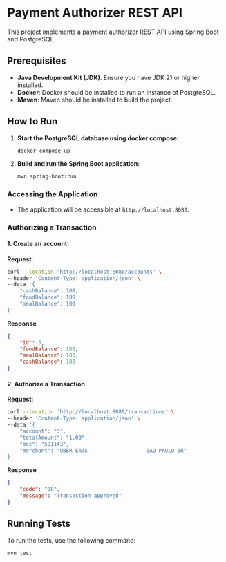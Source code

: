 # Payment Authorizer REST API

This project implements a payment authorizer REST API using Spring Boot and PostgreSQL.

## Prerequisites

- **Java Development Kit (JDK)**: Ensure you have JDK 21 or higher installed.
- **Docker**: Docker should be installed to run an instance of PostgreSQL.
- **Maven**: Maven should be installed to build the project.

## How to Run

1. **Start the PostgreSQL database using docker compose**:
    ```bash
    docker-compose up
    ```

2. **Build and run the Spring Boot application**:
    ```bash
    mvn spring-boot:run
    ```

### Accessing the Application

- The application will be accessible at `http://localhost:8080`.

### Authorizing a Transaction

#### 1. Create an account:

**Request**:
```bash
curl --location 'http://localhost:8080/accounts' \
--header 'Content-Type: application/json' \
--data '{
    "cashBalance": 100,
    "foodBalance": 100,
    "mealBalance": 100
}'
```

**Response**
```json
{
    "id": 3,
    "foodBalance": 100,
    "mealBalance": 100,
    "cashBalance": 100
}
```

#### 2. Authorize a Transaction
**Request**:
```bash
curl --location 'http://localhost:8080/transactions' \
--header 'Content-Type: application/json' \
--data '{
	"account": "3",
	"totalAmount": "1.00",
	"mcc": "581143",
	"merchant": "UBER EATS                   SAO PAULO BR"
}'
```

**Response**
```json
{
    "code": "00",
    "message": "Transaction approved"
}
```

## Running Tests

To run the tests, use the following command:
```bash
mvn test
```
